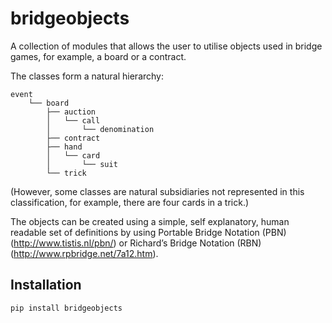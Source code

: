 # bridgeobjects
A collection of modules that allows the user to utilise objects used in bridge games, for example, a board or a contract.

The classes form a natural hierarchy:

    event
        └── board
            ├── auction
            │   └── call
            │       └── denomination
            ├── contract
            ├── hand
            │   └── card
            │       └── suit
            └── trick

(However, some classes are natural subsidiaries not represented in this classification, for example, there are four cards in a trick.)


The objects can be created using a simple, self explanatory, human readable set of definitions
by using Portable Bridge Notation (PBN) (http://www.tistis.nl/pbn/) or
Richard’s Bridge Notation (RBN) (http://www.rpbridge.net/7a12.htm).

## Installation
```bash
pip install bridgeobjects
```

